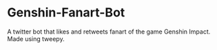 # Genshin-Fanart-Bot
A twitter bot that likes and retweets fanart of the game Genshin Impact. Made using tweepy.

